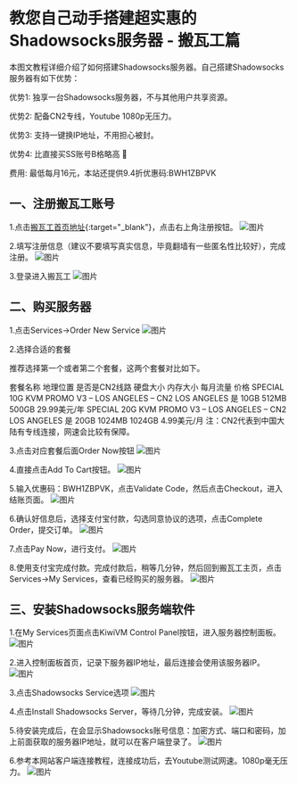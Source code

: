 # 教您自己动手搭建超实惠的Shadowsocks服务器 - 搬瓦工篇

本图文教程详细介绍了如何搭建Shadowsocks服务器。自己搭建Shadowsocks服务器有如下优势：

优势1: 独享一台Shadowsocks服务器，不与其他用户共享资源。

优势2: 配备CN2专线，Youtube 1080p无压力。

优势3: 支持一键换IP地址，不用担心被封。

优势4: 比直接买SS账号B格略高 🙂

费用: 最低每月16元，本站还提供9.4折优惠码:BWH1ZBPVK

## 一、注册搬瓦工账号

1.点击[搬瓦工首页地址](https://bwh1.net/aff.php?aff=23103){:target="_blank"}，点击右上角注册按钮。
![图片](/bandwagon/WechatIMG20.jpeg)

2.填写注册信息（建议不要填写真实信息，毕竟翻墙有一些匿名性比较好），完成注册。
![图片](/bandwagon/WechatIMG21.jpeg)

3.登录进入搬瓦工
![图片](/bandwagon/WechatIMG22.jpeg)

## 二、购买服务器

1.点击Services->Order New Service
![图片](/bandwagon/WechatIMG23.jpeg)

2.选择合适的套餐

推荐选择第一个或者第二个套餐，这两个套餐对比如下。

套餐名称	地理位置	是否是CN2线路	硬盘大小	内存大小	每月流量	价格
SPECIAL 10G KVM PROMO V3 – LOS ANGELES – CN2	LOS ANGELES	是	10GB	512MB	500GB	29.99美元/年
SPECIAL 20G KVM PROMO V3 – LOS ANGELES – CN2	LOS ANGELES	是	20GB	1024MB	1024GB	4.99美元/月
注：CN2代表到中国大陆有专线连接，网速会比较有保障。

3.点击对应套餐后面Order Now按钮
![图片](/bandwagon/WechatIMG24.jpeg)

4.直接点击Add To Cart按钮。
![图片](/bandwagon/WechatIMG25.jpeg)

5.输入优惠码：BWH1ZBPVK，点击Validate Code，然后点击Checkout，进入结账页面。
![图片](/bandwagon/WechatIMG26.jpeg)

6.确认好信息后，选择支付宝付款，勾选同意协议的选项，点击Complete Order，提交订单。
![图片](/bandwagon/WechatIMG28.jpeg)

7.点击Pay Now，进行支付。
![图片](/bandwagon/WechatIMG29.jpeg)

8.使用支付宝完成付款。完成付款后，稍等几分钟，然后回到搬瓦工主页，点击Services->My Services，查看已经购买的服务器。
![图片](/bandwagon/WechatIMG30.jpeg)

## 三、安装Shadowsocks服务端软件

1.在My Services页面点击KiwiVM Control Panel按钮，进入服务器控制面板。
![图片](/bandwagon/WechatIMG32.jpeg)

2.进入控制面板首页，记录下服务器IP地址，最后连接会使用该服务器IP。
![图片](/bandwagon/WechatIMG33.jpeg)

3.点击Shadowsocks Service选项
![图片](/bandwagon/WechatIMG34.jpeg)

4.点击Install Shadowsocks Server，等待几分钟，完成安装。
![图片](/bandwagon/WechatIMG35.jpeg)

5.待安装完成后，在会显示Shadowsocks账号信息：加密方式、端口和密码，加上前面获取的服务器IP地址，就可以在客户端登录了。
![图片](/bandwagon/WechatIMG36.jpeg)

6.参考本网站客户端连接教程，连接成功后，去Youtube测试网速。1080p毫无压力。
![图片](/bandwagon/WechatIMG37.jpeg)
